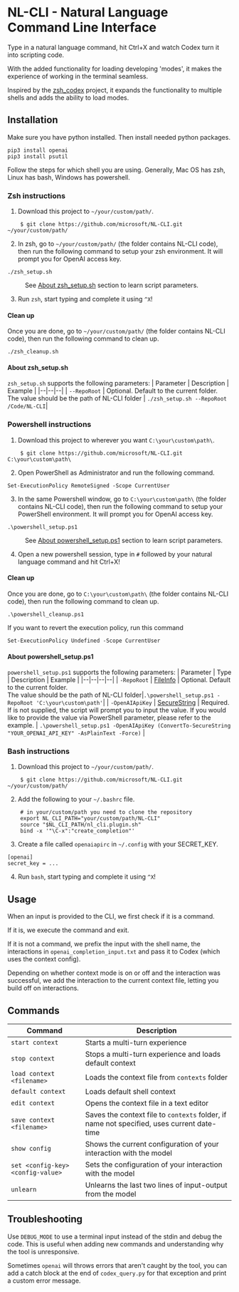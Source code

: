 # NL-CLI - Natural Language Command Line Interface

Type in a natural language command, hit Ctrl+X and watch Codex turn it into scripting code.

With the added functionality for loading developing 'modes', it makes the experience of working in the terminal seamless.

Inspired by the [zsh_codex](https://github.com/tom-doerr/zsh_codex) project, it expands the functionality to multiple shells and adds the ability to load modes.

## Installation


Make sure you have python installed. Then install needed python packages.

```
pip3 install openai
pip3 install psutil
```

Follow the steps for which shell you are using. Generally, Mac OS has zsh, Linux has bash, Windows has powershell.

### Zsh instructions


1. Download this project to `~/your/custom/path/`.

```
    $ git clone https://github.com/microsoft/NL-CLI.git ~/your/custom/path/
```

2. In zsh, go to `~/your/custom/path/` (the folder contains NL-CLI code), then run the following command to setup your zsh environment. It will prompt you for OpenAI access key.

```
./zsh_setup.sh
```
&nbsp;&nbsp;&nbsp;&nbsp;&nbsp;&nbsp;&nbsp;&nbsp;&nbsp;&nbsp;See [About zsh_setup.sh](#about-zshsetupsh) section to learn script parameters.

3. Run `zsh`, start typing and complete it using `^X`!

#### Clean up
Once you are done, go to `~/your/custom/path/` (the folder contains NL-CLI code), then run the following command to clean up.
```
./zsh_cleanup.sh
```

#### About zsh_setup.sh
`zsh_setup.sh` supports the following parameters:
| Parameter | Description | Example |
|--|--|--|
| `--RepoRoot` | Optional. Default to the current folder.<br>The value should be the path of NL-CLI folder | `./zsh_setup.sh --RepoRoot /Code/NL-CLI`|

### Powershell instructions

1. Download this project to wherever you want `C:\your\custom\path\`.

```
    $ git clone https://github.com/microsoft/NL-CLI.git C:\your\custom\path\
```

2. Open PowerShell as Administrator and run the following command.

```
Set-ExecutionPolicy RemoteSigned -Scope CurrentUser
```


3. In the same Powershell window, go to `C:\your\custom\path\` (the folder contains NL-CLI code), then run the following command to setup your PowerShell environment. It will prompt you for OpenAI access key.

```
.\powershell_setup.ps1
```
&nbsp;&nbsp;&nbsp;&nbsp;&nbsp;&nbsp;&nbsp;&nbsp;&nbsp;&nbsp;See [About powershell_setup.ps1](#about-powershellsetupps1) section to learn script parameters.

4. Open a new powershell session, type in `#` followed by your natural language command and hit Ctrl+X!

#### Clean up
Once you are done, go to `C:\your\custom\path\` (the folder contains NL-CLI code), then run the following command to clean up.
```
.\powershell_cleanup.ps1
```

If you want to revert the execution policy, run this command
```
Set-ExecutionPolicy Undefined -Scope CurrentUser
```

#### About powershell_setup.ps1
`powershell_setup.ps1` supports the following parameters:
| Parameter | Type | Description | Example |
|--|--|--|--|
| `-RepoRoot` | [FileInfo](https://docs.microsoft.com/en-us/dotnet/api/system.io.fileinfo) | Optional. Default to the current folder.<br>The value should be the path of NL-CLI folder|`.\powershell_setup.ps1 -RepoRoot 'C:\your\custom\path'`|
| `-OpenAIApiKey` | [SecureString](https://docs.microsoft.com/en-us/dotnet/api/system.security.securestring) | Required. If is not supplied, the script will prompt you to input the value. If you would like to provide the value via PowerShell parameter, please refer to the example. | `.\powershell_setup.ps1 -OpenAIApiKey (ConvertTo-SecureString "YOUR_OPENAI_API_KEY" -AsPlainText -Force)` |

### Bash instructions


1. Download this project to `~/your/custom/path/`.

```
    $ git clone https://github.com/microsoft/NL-CLI.git ~/your/custom/path/
```

2. Add the following to your `~/.bashrc` file.

```
    # in your/custom/path you need to clone the repository
    export NL_CLI_PATH="your/custom/path/NL-CLI"
    source "$NL_CLI_PATH/nl_cli.plugin.sh"
    bind -x '"\C-x":"create_completion"'
```

3. Create a file called `openaiapirc` in `~/.config` with your SECRET_KEY.

```
[openai]
secret_key = ...
```

4. Run `bash`, start typing and complete it using `^X`!


## Usage

When an input is provided to the CLI, we first check if it is a command. 

If it is, we execute the command and exit. 

If it is not a command, we prefix the input with the shell name, the interactions in `openai_completion_input.txt` and pass it to Codex (which uses the context config). 

Depending on whether context mode is on or off and the interaction was successful, we add the interaction to the current context file, letting you build off on interactions.

## Commands

| Command | Description |
|--|--|
| `start context` | Starts a multi-turn experience |
| `stop context` | Stops a multi-turn experience and loads default context |
| `load context <filename>` | Loads the context file from `contexts` folder |
| `default context` | Loads default shell context |
| `edit context` | Opens the context file in a text editor |
| `save context <filename>` | Saves the context file to `contexts` folder, if name not specified, uses current date-time |
| `show config` | Shows the current configuration of your interaction with the model |
| `set <config-key> <config-value>` | Sets the configuration of your interaction with the model |
| `unlearn` | Unlearns the last two lines of input-output from the model |

## Troubleshooting

Use `DEBUG_MODE` to use a terminal input instead of the stdin and debug the code. This is useful when adding new commands and understanding why the tool is unresponsive.

Sometimes `openai` will throws errors that aren't caught by the tool, you can add a catch block at the end of `codex_query.py` for that exception and print a custom error message.